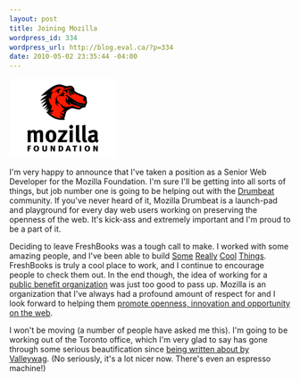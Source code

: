 ```yaml
--- 
layout: post
title: Joining Mozilla
wordpress_id: 334
wordpress_url: http://blog.eval.ca/?p=334
date: 2010-05-02 23:35:44 -04:00
---
```

<img src="/images/mozilla-foundation.png" alt="" title="mozilla-foundation" class="alignnone size-full wp-image-346" />

<p>I'm very happy to announce that I've taken a position as a Senior Web Developer for the Mozilla Foundation. I'm sure I'll be getting into all sorts of things, but job number one is going to be helping out with the <a href="http://drumbeat.org">Drumbeat</a> community. If you've never heard of it, Mozilla Drumbeat is a launch-pad and playground for every day web users working on preserving the openness of the web. It's kick-ass and extremely important and I'm proud to be a part of it.</p>

Deciding to leave FreshBooks was a tough call to make. I worked with some amazing people, and I've been able to build [Some](http://developers.freshbooks.com/blog/view/freshbooks_now_supports_oauth/) [Really](http://www.freshbooks.com/blog/2010/03/10/google-apps-marketplace-live-with-freshbooks/) [Cool](http://developers.freshbooks.com/blog/view/on_implementing_webhooks/) [Things](http://www.freshbooks.com/blog/2010/01/19/where-in-the-world-is-freshbooks/). FreshBooks is truly a cool place to work, and I continue to encourage people to check them out. In the end though, the idea of working for a <a href="http://blog.lizardwrangler.com/2010/04/23/lets-speak-up-about-mozillas-public-benefit-status/">public benefit organization</a> was just too good to pass up. Mozilla is an organization that I've always had a profound amount of respect for and I look forward to helping them <a href="http://www.mozilla.org/about/mission.html">promote openness, innovation and opportunity on the web</a>.

<p>I won't be moving (a number of people have asked me this). I'm going to be working out of the Toronto office, which I'm very glad to say has gone through some serious beautification since <a href="http://valleywag.gawker.com/391711/techs-worst-workspace-mozilla">being written about by Valleywag</a>. (No seriously, it's a lot nicer now. There's even an espresso machine!)</p>
